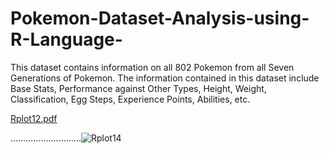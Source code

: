 # Pokemon-Dataset-Analysis-using-R-Language-
This dataset contains information on all 802 Pokemon from all Seven Generations of Pokemon. The information contained in this dataset include Base Stats, Performance against Other Types, Height, Weight, Classification, Egg Steps, Experience Points, Abilities, etc.

[Rplot12.pdf](https://github.com/user-attachments/files/16415453/Rplot12.pdf)

............................![Rplot14](https://github.com/user-attachments/assets/5816cce4-84c7-4974-959b-4feb809326cd)

